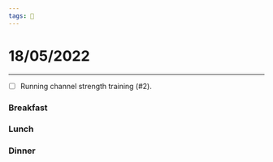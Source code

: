 ```yaml
---
tags: 📆
---
```


# 18/05/2022
---

- [ ] Running channel strength training (#2).


### Breakfast


### Lunch


### Dinner


